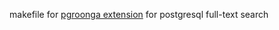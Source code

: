makefile for 
[pgroonga extension]( https://pgroonga.github.io/install/debian.html) for postgresql full-text search
